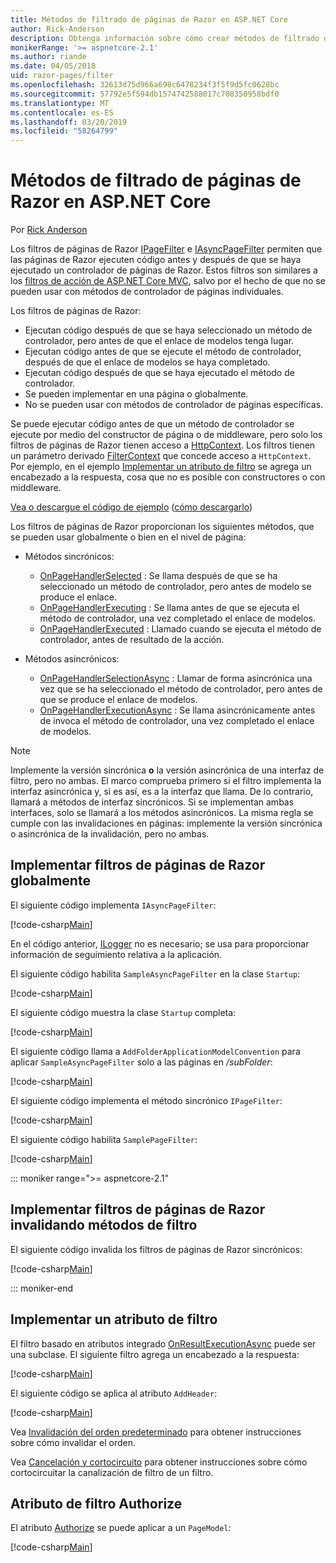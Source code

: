 ```yaml
---
title: Métodos de filtrado de páginas de Razor en ASP.NET Core
author: Rick-Anderson
description: Obtenga información sobre cómo crear métodos de filtrado de páginas de Razor en ASP.NET Core.
monikerRange: '>= aspnetcore-2.1'
ms.author: riande
ms.date: 04/05/2018
uid: razor-pages/filter
ms.openlocfilehash: 32613d75d966a698c6478234f3f5f9d5fc0628bc
ms.sourcegitcommit: 57792e5f594db1574742588017c708350958bdf0
ms.translationtype: MT
ms.contentlocale: es-ES
ms.lasthandoff: 03/20/2019
ms.locfileid: "58264799"
---
```

# <a name="filter-methods-for-razor-pages-in-aspnet-core"></a>Métodos de filtrado de páginas de Razor en ASP.NET Core

Por [Rick Anderson](https://twitter.com/RickAndMSFT)

Los filtros de páginas de Razor [IPageFilter](/dotnet/api/microsoft.aspnetcore.mvc.filters.ipagefilter?view=aspnetcore-2.0) e [IAsyncPageFilter](/dotnet/api/microsoft.aspnetcore.mvc.filters.iasyncpagefilter?view=aspnetcore-2.0) permiten que las páginas de Razor ejecuten código antes y después de que se haya ejecutado un controlador de páginas de Razor. Estos filtros son similares a los [filtros de acción de ASP.NET Core MVC](xref:mvc/controllers/filters#action-filters), salvo por el hecho de que no se pueden usar con métodos de controlador de páginas individuales. 

Los filtros de páginas de Razor:

* Ejecutan código después de que se haya seleccionado un método de controlador, pero antes de que el enlace de modelos tenga lugar.
* Ejecutan código antes de que se ejecute el método de controlador, después de que el enlace de modelos se haya completado.
* Ejecutan código después de que se haya ejecutado el método de controlador.
* Se pueden implementar en una página o globalmente.
* No se pueden usar con métodos de controlador de páginas específicas.

Se puede ejecutar código antes de que un método de controlador se ejecute por medio del constructor de página o de middleware, pero solo los filtros de páginas de Razor tienen acceso a [HttpContext](/dotnet/api/microsoft.aspnetcore.mvc.razorpages.pagemodel.httpcontext?view=aspnetcore-2.0#Microsoft_AspNetCore_Mvc_RazorPages_PageModel_HttpContext). Los filtros tienen un parámetro derivado [FilterContext](/dotnet/api/microsoft.aspnetcore.mvc.filters.filtercontext?view=aspnetcore-2.0) que concede acceso a `HttpContext`. Por ejemplo, en el ejemplo [Implementar un atributo de filtro](#ifa) se agrega un encabezado a la respuesta, cosa que no es posible con constructores o con middleware.

[Vea o descargue el código de ejemplo](https://github.com/aspnet/Docs/tree/master/aspnetcore/razor-pages/filter/sample/PageFilter) ([cómo descargarlo](xref:index#how-to-download-a-sample))

Los filtros de páginas de Razor proporcionan los siguientes métodos, que se pueden usar globalmente o bien en el nivel de página:

* Métodos sincrónicos:

  * [OnPageHandlerSelected](/dotnet/api/microsoft.aspnetcore.mvc.filters.ipagefilter.onpagehandlerselected?view=aspnetcore-2.0) : Se llama después de que se ha seleccionado un método de controlador, pero antes de modelo se produce el enlace.
  * [OnPageHandlerExecuting](/dotnet/api/microsoft.aspnetcore.mvc.filters.ipagefilter.onpagehandlerexecuting?view=aspnetcore-2.0) : Se llama antes de que se ejecuta el método de controlador, una vez completado el enlace de modelos.
  * [OnPageHandlerExecuted](/dotnet/api/microsoft.aspnetcore.mvc.filters.ipagefilter.onpagehandlerexecuted?view=aspnetcore-2.0) : Llamado cuando se ejecuta el método de controlador, antes de resultado de la acción.

* Métodos asincrónicos:

  * [OnPageHandlerSelectionAsync](/dotnet/api/microsoft.aspnetcore.mvc.filters.iasyncpagefilter.onpagehandlerselectionasync?view=aspnetcore-2.0) : Llamar de forma asincrónica una vez que se ha seleccionado el método de controlador, pero antes de que se produce el enlace de modelos.
  * [OnPageHandlerExecutionAsync](/dotnet/api/microsoft.aspnetcore.mvc.filters.iasyncpagefilter.onpagehandlerexecutionasync?view=aspnetcore-2.0) : Se llama asincrónicamente antes de invoca el método de controlador, una vez completado el enlace de modelos.

> [!NOTE]
> Implemente la versión sincrónica **o** la versión asincrónica de una interfaz de filtro, pero no ambas. El marco comprueba primero si el filtro implementa la interfaz asincrónica y, si es así, es a la interfaz que llama. De lo contrario, llamará a métodos de interfaz sincrónicos. Si se implementan ambas interfaces, solo se llamará a los métodos asincrónicos. La misma regla se cumple con las invalidaciones en páginas: implemente la versión sincrónica o asincrónica de la invalidación, pero no ambas.

## <a name="implement-razor-page-filters-globally"></a>Implementar filtros de páginas de Razor globalmente

El siguiente código implementa `IAsyncPageFilter`:

[!code-csharp[Main](filter/sample/PageFilter/Filters/SampleAsyncPageFilter.cs?name=snippet1)]

En el código anterior, [ILogger](/dotnet/api/microsoft.extensions.logging.ilogger?view=aspnetcore-2.0) no es necesario; se usa para proporcionar información de seguimiento relativa a la aplicación.

El siguiente código habilita `SampleAsyncPageFilter` en la clase `Startup`:

[!code-csharp[Main](filter/sample/PageFilter/Startup.cs?name=snippet2&highlight=11)]

El siguiente código muestra la clase `Startup` completa:

[!code-csharp[Main](filter/sample/PageFilter/Startup.cs?name=snippet1)]

El siguiente código llama a `AddFolderApplicationModelConvention` para aplicar `SampleAsyncPageFilter` solo a las páginas en */subFolder*:

[!code-csharp[Main](filter/sample/PageFilter/Startup2.cs?name=snippet2)]

El siguiente código implementa el método sincrónico `IPageFilter`:

[!code-csharp[Main](filter/sample/PageFilter/Filters/SamplePageFilter.cs?name=snippet1)]

El siguiente código habilita `SamplePageFilter`:

[!code-csharp[Main](filter/sample/PageFilter/StartupSync.cs?name=snippet2&highlight=11)]

::: moniker range=">= aspnetcore-2.1"

## <a name="implement-razor-page-filters-by-overriding-filter-methods"></a>Implementar filtros de páginas de Razor invalidando métodos de filtro

El siguiente código invalida los filtros de páginas de Razor sincrónicos:

[!code-csharp[Main](filter/sample/PageFilter/Pages/Index.cshtml.cs)]

::: moniker-end

<a name="ifa"></a>

## <a name="implement-a-filter-attribute"></a>Implementar un atributo de filtro

El filtro basado en atributos integrado [OnResultExecutionAsync](/dotnet/api/microsoft.aspnetcore.mvc.filters.iasyncresultfilter.onresultexecutionasync?view=aspnetcore-2.0#Microsoft_AspNetCore_Mvc_Filters_IAsyncResultFilter_OnResultExecutionAsync_Microsoft_AspNetCore_Mvc_Filters_ResultExecutingContext_Microsoft_AspNetCore_Mvc_Filters_ResultExecutionDelegate_) puede ser una subclase. El siguiente filtro agrega un encabezado a la respuesta:

[!code-csharp[Main](filter/sample/PageFilter/Filters/AddHeaderAttribute.cs)]

El siguiente código se aplica al atributo `AddHeader`:

[!code-csharp[Main](filter/sample/PageFilter/Pages/Contact.cshtml.cs?name=snippet1)]

Vea [Invalidación del orden predeterminado](xref:mvc/controllers/filters#overriding-the-default-order) para obtener instrucciones sobre cómo invalidar el orden.

Vea [Cancelación y cortocircuito](xref:mvc/controllers/filters#cancellation-and-short-circuiting) para obtener instrucciones sobre cómo cortocircuitar la canalización de filtro de un filtro. 

<a name="auth"></a>

## <a name="authorize-filter-attribute"></a>Atributo de filtro Authorize

El atributo [Authorize](/dotnet/api/microsoft.aspnetcore.authorization.authorizeattribute?view=aspnetcore-2.0) se puede aplicar a un `PageModel`:

[!code-csharp[Main](filter/sample/PageFilter/Pages/ModelWithAuthFilter.cshtml.cs?highlight=7)]
